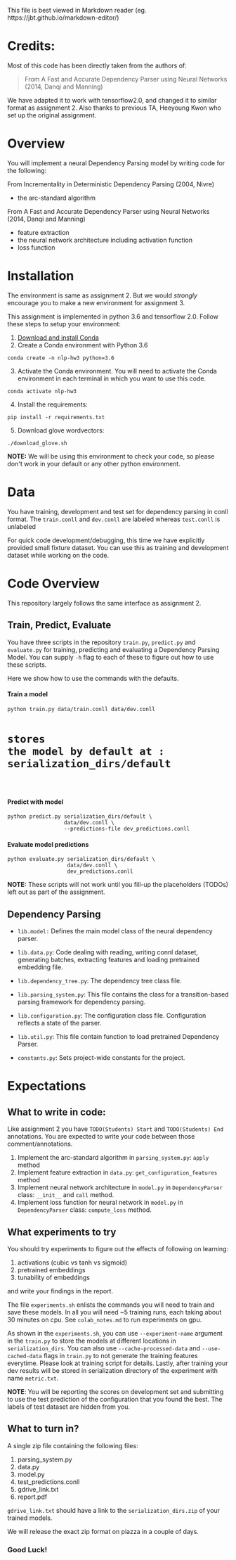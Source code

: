 <p>This file is best viewed in Markdown reader (eg. https://jbt.github.io/markdown-editor/)</p>
<h1>Credits:</h1>
<p>Most of this code has been directly taken from the authors of:</p>
<blockquote>
<p>From A Fast and Accurate Dependency Parser using Neural Networks (2014, Danqi and Manning)</p>
</blockquote>
<p>We have adapted it to work with tensorflow2.0, and changed it to similar format as assignment 2. Also thanks to previous TA, Heeyoung Kwon who set up the original assignment.</p>
<h1>Overview</h1>
<p>You will implement a neural Dependency Parsing model by writing code for the following:</p>
<p>From Incrementality in Deterministic Dependency Parsing (2004, Nivre)</p>
<ul>
<li>the arc-standard algorithm</li>
</ul>
<p>From A Fast and Accurate Dependency Parser using Neural Networks (2014, Danqi and Manning)</p>
<ul>
<li>feature extraction</li>
<li>the neural network architecture including activation function</li>
<li>loss function</li>
</ul>
<h1>Installation</h1>
<p>The environment is same as assignment 2. But we would <em>strongly</em> encourage you to make a new environment for assignment 3.</p>
<p>This assignment is implemented in python 3.6 and tensorflow 2.0. Follow these steps to setup your environment:</p>
<ol>
<li><a href="http://https://conda.io/projects/conda/en/latest/user-guide/install/index.html" title="Download and install Conda">Download and install Conda</a></li>
<li>Create a Conda environment with Python 3.6</li>
</ol>
<pre><code>conda create -n nlp-hw3 python=3.6
</code></pre>
<ol start="3">
<li>Activate the Conda environment. You will need to activate the Conda environment in each terminal in which you want to use this code.</li>
</ol>
<pre><code>conda activate nlp-hw3
</code></pre>
<ol start="4">
<li>Install the requirements:</li>
</ol>
<pre><code>pip install -r requirements.txt
</code></pre>
<ol start="5">
<li>Download glove wordvectors:</li>
</ol>
<pre><code>./download_glove.sh
</code></pre>
<p><strong>NOTE:</strong> We will be using this environment to check your code, so please don't work in your default or any other python environment.</p>
<h1>Data</h1>
<p>You have training, development and test set for dependency parsing in conll format. The <code>train.conll</code> and <code>dev.conll</code> are labeled whereas <code>test.conll</code> is unlabeled</p>
<p>For quick code development/debugging, this time we have explicitly provided small fixture dataset. You can use this as training and development dataset while working on the code.</p>
<h1>Code Overview</h1>
<p>This repository largely follows the same interface as assignment 2.</p>
<h2>Train, Predict, Evaluate</h2>
<p>You have three scripts in the repository <code>train.py</code>, <code>predict.py</code> and <code>evaluate.py</code> for training, predicting and evaluating a Dependency Parsing Model. You can supply <code>-h</code> flag to each of these to figure out how to use these scripts.</p>
<p>Here we show how to use the commands with the defaults.</p>
<h4>Train a model</h4>
<pre><code>python train.py data/train.conll data/dev.conll

# stores the model by default at : serialization_dirs/default
</code></pre>
<h4>Predict with model</h4>
<pre><code>python predict.py serialization_dirs/default \
                  data/dev.conll \
                  --predictions-file dev_predictions.conll
</code></pre>
<h4>Evaluate model predictions</h4>
<pre><code>python evaluate.py serialization_dirs/default \
                   data/dev.conll \
                   dev_predictions.conll
</code></pre>
<p><strong>NOTE:</strong> These scripts will not work until you fill-up the placeholders (TODOs) left out as part of the assignment.</p>
<h2>Dependency Parsing</h2>
<ul>
<li>
<p><code>lib.model:</code> Defines the main model class of the neural dependency parser.</p>
</li>
<li>
<p><code>lib.data.py</code>: Code dealing with reading, writing connl dataset, generating batches, extracting features and loading pretrained embedding file.</p>
</li>
<li>
<p><code>lib.dependency_tree.py</code>: The dependency tree class file.</p>
</li>
<li>
<p><code>lib.parsing_system.py</code>: This file contains the class for a transition-based parsing framework for dependency parsing.</p>
</li>
<li>
<p><code>lib.configuration.py</code>: The configuration class file. Configuration reflects a state of the parser.</p>
</li>
<li>
<p><code>lib.util.py</code>: This file contain function to load pretrained Dependency Parser.</p>
</li>
<li>
<p><code>constants.py</code>: Sets project-wide constants for the project.</p>
</li>
</ul>
<h1>Expectations</h1>
<h2>What to write in code:</h2>
<p>Like assignment 2 you have <code>TODO(Students) Start</code> and <code>TODO(Students) End</code> annotations. You are expected to write your code between those comment/annotations.</p>
<ol>
<li>Implement the arc-standard algorithm in <code>parsing_system.py</code>: <code>apply</code> method</li>
<li>Implement feature extraction in <code>data.py</code>: <code>get_configuration_features</code> method</li>
<li>Implement neural network architecture in <code>model.py</code> in <code>DependencyParser</code> class: <code>__init__</code> and <code>call</code> method.</li>
<li>Implement loss function for neural network in <code>model.py</code> in <code>DependencyParser</code> class: <code>compute_loss</code> method.</li>
</ol>
<h2>What experiments to try</h2>
<p>You should try experiments to figure out the effects of following on learning:</p>
<ol>
<li>activations (cubic vs tanh vs sigmoid)</li>
<li>pretrained embeddings</li>
<li>tunability of embeddings</li>
</ol>
<p>and write your findings in the report.</p>
<p>The file <code>experiments.sh</code> enlists the commands you will need to train and save these models. In all you will need ~5 training runs, each taking about 30 minutes on cpu. See <code>colab_notes.md</code> to run experiments on gpu.</p>
<p>As shown in the <code>experiments.sh</code>, you can use <code>--experiment-name</code> argument in the <code>train.py</code> to store the models at different locations in <code>serialization_dirs</code>. You can also use <code>--cache-processed-data</code> and <code>--use-cached-data</code> flags in <code>train.py</code> to not generate the training features everytime. Please look at training script for details. Lastly, after training your dev results will be stored in serialization directory of the experiment with name <code>metric.txt</code>.</p>
<p><strong>NOTE</strong>: You will be reporting the scores on development set and submitting to use the test prediction of the configuration that you found the best. The labels of test dataset are hidden from you.</p>
<h2>What to turn in?</h2>
<p>A single zip file containing the following files:</p>
<ol>
<li>parsing_system.py</li>
<li>data.py</li>
<li>model.py</li>
<li>test_predictions.conll</li>
<li>gdrive_link.txt</li>
<li>report.pdf</li>
</ol>
<p><code>gdrive_link.txt</code> should have a link to the <code>serialization_dirs.zip</code> of your trained models.</p>
<p>We will release the exact zip format on piazza in a couple of days.</p>
<h3>Good Luck!</h3>
